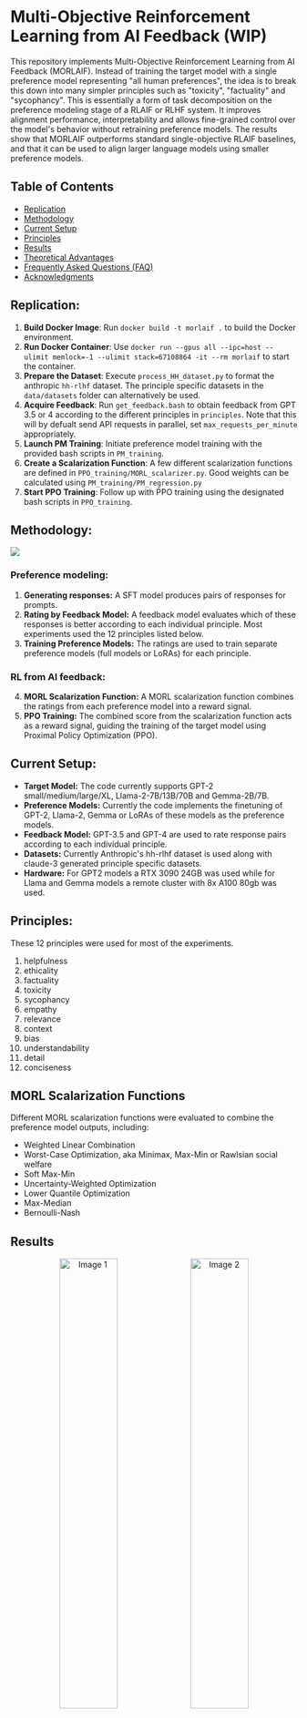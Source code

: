 # Multi-Objective Reinforcement Learning from AI Feedback (WIP)
This repository implements Multi-Objective Reinforcement Learning from AI Feedback (MORLAIF). Instead of training the target model with a single preference model representing "all human preferences", the idea is to break this down into many simpler principles such as "toxicity", "factuality" and "sycophancy". This is essentially a form of task decomposition on the preference modeling stage of a RLAIF or RLHF system. It improves alignment performance, interpretability and allows fine-grained control over the model's behavior without retraining preference models. The results show that MORLAIF outperforms standard single-objective RLAIF baselines, and that it can be used to align larger language models using smaller preference models.
## Table of Contents
- [Replication](#replication)
- [Methodology](#methodology)
- [Current Setup](#current-setup)
- [Principles](#principles)
- [Results](#results)
- [Theoretical Advantages](#theoretical-advantages)
- [Frequently Asked Questions (FAQ)](#frequently-asked-questions-faq)
- [Acknowledgments](#acknowledgments)

## Replication:
1. **Build Docker Image**: Run `docker build -t morlaif .` to build the Docker environment.
2. **Run Docker Container**: Use `docker run --gpus all --ipc=host --ulimit memlock=-1 --ulimit stack=67108864 -it --rm morlaif` to start the container.
3. **Prepare the Dataset**: Execute `process_HH_dataset.py` to format the anthropic `hh-rlhf` dataset. The principle specific datasets in the `data/datasets` folder can alternatively be used.  
4. **Acquire Feedback**: Run `get_feedback.bash` to obtain feedback from GPT 3.5 or 4 according to the different principles in `principles`. Note that this will by defualt send API requests in parallel, set `max_requests_per_minute` appropriately.
5. **Launch PM Training**: Initiate preference model training with the provided bash scripts in `PM_training`.
6. **Create a Scalarization Function**: A few different scalarization functions are defined in `PPO_training/MORL_scalarizer.py`. Good weights can be calculated using `PM_training/PM_regression.py`
7. **Start PPO Training**: Follow up with PPO training using the designated bash scripts in `PPO_training`.

## Methodology:

 ![](https://github.com/carolius/MORLAIF/blob/main/MORLAIF.png?raw=true)
 
### Preference modeling:
1.	**Generating responses:** A SFT model produces pairs of responses for prompts. 
2.	**Rating by Feedback Model:** A feedback model evaluates which of these responses is better according to each individual principle. Most experiments used the 12 principles listed below.
3.	**Training Preference Models:** The ratings are used to train separate preference models (full models or LoRAs) for each principle.

### RL from AI feedback:

4.	**MORL Scalarization Function:** A MORL scalarization function combines the ratings from each preference model into a reward signal.
5.	**PPO Training:** The combined score from the scalarization function acts as a reward signal, guiding the training of the target model using Proximal Policy Optimization (PPO).

## Current Setup:
- **Target Model:** The code currently supports GPT-2 small/medium/large/XL, Llama-2-7B/13B/70B and Gemma-2B/7B.
- **Preference Models:** Currently the code implements the finetuning of GPT-2, Llama-2, Gemma or LoRAs of these models as the preference models.
- **Feedback Model:** GPT-3.5 and GPT-4 are used to rate response pairs according to each individual principle.
- **Datasets:** Currently Anthropic's hh-rlhf dataset is used along with claude-3 generated principle specific datasets.
- **Hardware:** For GPT2 models a RTX 3090 24GB was used while for Llama and Gemma models a remote cluster with 8x A100 80gb was used.
## Principles:
These 12 principles were used for most of the experiments. 
1. helpfulness
2. ethicality
3. factuality
4. toxicity
5. sycophancy
6. empathy
7. relevance
8. context
9. bias
10. understandability
11. detail
12. conciseness
## MORL Scalarization Functions
Different MORL scalarization functions were evaluated to combine the preference model outputs, including:
- Weighted Linear Combination
- Worst-Case Optimization, aka Minimax, Max-Min or Rawlsian social welfare
- Soft Max-Min
- Uncertainty-Weighted Optimization
- Lower Quantile Optimization
- Max-Median
- Bernoulli-Nash
## Results
<p align="center">
  <img src="https://github.com/carolius/Multi-Objective-Reinforcement-Learning-from-AI-Feedback/blob/main/plots/principle_accuracy.png" alt="Image 1" width="45%">
  <img src="https://github.com/carolius/Multi-Objective-Reinforcement-Learning-from-AI-Feedback/blob/main/plots/objective_accuracy.png" alt="Image 2" width="45%">
</p>

<p align="center">
  <img src="https://github.com/carolius/Multi-Objective-Reinforcement-Learning-from-AI-Feedback/blob/main/plots/human_winrate.png" alt="Image 3" width="45%">
  <img src="https://github.com/carolius/Multi-Objective-Reinforcement-Learning-from-AI-Feedback/blob/main/plots/LLM_winrate.png" alt="Image 4" width="45%">
</p>

<p align="center">
  <img src="https://github.com/carolius/Multi-Objective-Reinforcement-Learning-from-AI-Feedback/blob/main/plots/principle_correlations.png" alt="Image 5" width="45%">
  <img src="https://github.com/carolius/Multi-Objective-Reinforcement-Learning-from-AI-Feedback/blob/main/plots/principle_ablation.png" alt="Image 6" width="45%">
</p>

## Theoretical advantages compared to single principle RLAIF

**More specific and unique principles.** Unlike Anthropic's Constitutional AI principles which are quite general, contain many different tasks and are similar to each other; MORLAIF principles could be made very specific and unique.  For example: "Please choose the assistant response that is as harmless and ethical as possible. Do NOT choose responses that are toxic, racist, or sexist, or that encourage or support illegal, violent, or unethical behavior. Above all the assistant’s response should be wise, peaceful, and ethical" could be turned into separate principles for toxicity, violence, illegality etc. It seems likely that it is an easier task to determine whether a response is one of these things than all of them together. This means that the labelling will likely be better, leading to improved safety performance of the final model.

**More principles.** MORLAIF allows us to include numerous minor principles without diluting focus on major ones. This can be done by giving these lesser principles low weight or only optimizing them after the important principles reach a certain threshold.

**More interpretable system.** MORLAIF systems are inherently more interpretable as each reward function is more specific and you can see how a response would score on the different reward functions.

**Easier to fine-tune.** In a MORLAIF system you can change the behavior of the target model without needing to retrain the preference models, and the output space is in some sense continuous allowing you to easily reach any point on a Pareto frontier. With standard constitutional AI the weighting of the principles in a constitution is implicit and depends on the wording, number of principles which contain the thing you care about. Say you have a well-trained model that, apart from occasionally outputting violent content, performs well. To fix the violence problem should you A) add another principle which targets violence more specifically, B) add violence as a consideration to a larger proportion of your principles or C) reword your principles to put a larger focus on violence? In MORL by contrast, you could simply increase the weight of your violence reward function.

**Less Goodharting/overfitting/reward hacking.** Training on multiple objectives means that we are less likely to end up with some extreme Goodharted solution as our model must score well on all objectives. "Human preferences" are quite vague whereas a single principle can be made very specific, meaning that a model trained on many of them will be less likely to overfit even with extreme optimization pressure. Reward hacking is a large problem when training using preference models, which is why most methods use some regularization such as KL-divergence to make sure the model doesn't stray too far from the original weights. I hypothesize that in the multi-objective case we will require much less regularization.

**Less risk of deception in the preference model.** Since preference models can be made much smaller than they are now it seems likely that it will be harder for them to be deceptive and easier for us to detect it if they are. This is a form of task decomposition; we decompose the task of the preference model into many sub tasks which each represent a simpler component of the full task of representing human preferences. 



## Frequently Asked Questions (FAQ)
**Q: Will this cause optimization issues since the rewards aren't Markovian?**

**A:** For linear combinations of different principles, there are no concerns, since then the multi-objective MDP can always be transformed into a single objective MDP, which ensures that convergence proofs remain applicable. A more complex MORL scalarization function would make methods such as Q-learning inapplicable but policy gradient methods like PPO should still work. For our purposes the MORL scalarization function being monotonic in each reward is sufficient for trainability which seems like a reasonable property of the function to have anyway. In other words, we can't optimize for a certain level of, for example, toxicity; it must always be preferable to reduce toxicity, all other reward functions being equal.

**Q: Doesn’t this need a lot of extra compute?**

**A:** More compute, yes, a lot more? Probably not. I would argue that training preference models is a fairly cheap step compared to training base models. It seems likely that understanding one principle at a time is a simpler task than all at once, so the preference models could likely be made smaller and might train faster than for the single objective case. I would further argue that the compute needed for an end product/what you see in a paper is not the only compute required. In a single objective system, you likely need to retrain the preference model multiple times to experiment with different principles, their wordings and their number. Switching to MORLAIF would save you the need to retrain the preference models to change the reward signal.  

**Q: Doesn’t this require a lot of extra memory during RL training?**

**A:** Potentially, depending on how it is done. As previously mentioned, preference models might be made smaller using this scheme. In one of the current implementations, all the preference models are different LoRAs linked to the same base model. This approach results in minimal additional memory consumption, as the preference models (PMs) use the same base model, with different LoRAs hot-swapped in.

**Q: How will you choose principle weights and the MORL scalarization function?**

**A:** Figuring this out is a large part of the project. Models with different weights and scalarization functions will be trained and analyzed for their performance while iteratively making improvements. As a starting point doing some form of regression on a human preference dataset should be a way to get some strong initial weights.

## Acknowledgments
- Special thanks to the Long-Term Future Fund for funding this project.